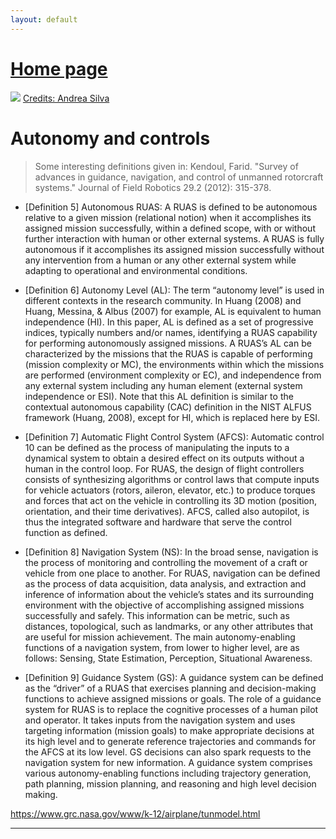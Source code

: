 ```yaml
---
layout: default
---
```

# [Home page](https://toopazo.github.io/)

![](pajaroAndrea.jpg)
[Credits: Andrea Silva](https://andreasilvau.myportfolio.com/)

# [](#header-1)Autonomy and controls
> Some interesting definitions given in: Kendoul, Farid. "Survey of advances in guidance, navigation, and control of unmanned rotorcraft systems." Journal of Field Robotics 29.2 (2012): 315-378.

- [Definition 5] Autonomous RUAS: A RUAS is defined to be autonomous relative to a given mission (relational notion) when it accomplishes its assigned mission successfully, within a defined scope, with or without further interaction with human or other external systems. A RUAS is fully autonomous if it accomplishes its assigned mission successfully without any intervention from a human or any other external system while adapting to operational and environmental conditions.

- [Definition 6] Autonomy Level (AL): The term “autonomy level” is used in different contexts in the research community. In Huang (2008) and Huang, Messina, \& Albus (2007) for example, AL is equivalent to human independence (HI). In this paper, AL is defined as a set of progressive indices, typically numbers and/or names, identifying a RUAS capability for performing autonomously assigned missions. A RUAS’s AL can be characterized by the missions that the RUAS is capable of performing (mission complexity or MC), the environments within which the missions are performed (environment complexity or EC), and independence from any external system including any human element (external system independence or ESI). Note that this AL definition is similar to the contextual autonomous capability (CAC) definition in the NIST ALFUS framework (Huang, 2008), except for HI, which is replaced here by ESI.
    
- [Definition 7] Automatic Flight Control System (AFCS): Automatic control 10 can be defined as the process of manipulating the inputs to a dynamical system to obtain a desired effect on its outputs without a human in the control loop. For RUAS, the design of flight controllers consists of synthesizing algorithms or control laws that compute inputs for vehicle actuators (rotors,
    aileron, elevator, etc.) to produce torques and forces that act on the vehicle in controlling its 3D motion (position, orientation, and their time derivatives). AFCS, called also autopilot, is thus the integrated software and hardware that serve the control function as defined. 
    
- [Definition 8] Navigation System (NS): In the broad sense, navigation is the process of monitoring and controlling the movement of a craft or vehicle from one place to another. For RUAS, navigation can be defined as the process of data acquisition, data analysis, and extraction and inference of information about the vehicle’s states and its surrounding environment with the objective of accomplishing assigned missions successfully and safely. This information can be metric, such as distances, topological, such as landmarks, or any other attributes that are useful for mission achievement. The main autonomy-enabling functions of a navigation system, from lower to higher level, are as follows: Sensing, State Estimation, Perception, Situational Awareness.
    
- [Definition 9] Guidance System (GS): A guidance system can be defined as the “driver” of a RUAS that exercises planning and decision-making functions to achieve assigned missions or goals. The role of a guidance system for RUAS is to replace the cognitive processes of a human pilot and operator. It takes inputs from the navigation system and uses targeting information (mission goals) to make appropriate decisions at its high level and to generate reference trajectories and commands for the AFCS at its low level. GS decisions can also spark requests to the navigation system for new information. A guidance system comprises various autonomy-enabling functions including trajectory generation, path planning, mission planning, and reasoning and high level decision making.

https://www.grc.nasa.gov/www/k-12/airplane/tunmodel.html

* * *

